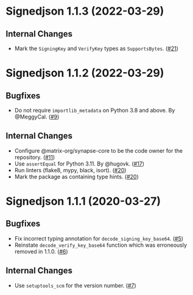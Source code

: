 Signedjson 1.1.3 (2022-03-29)
=============================


Internal Changes
----------------

- Mark the `SigningKey` and `VerifyKey` types as `SupportsBytes`. ([\#21](https://github.com/matrix-org/python-signedjson/issues/21))


Signedjson 1.1.2 (2022-03-29)
=============================

Bugfixes
--------

- Do not require `importlib_metadata` on Python 3.8 and above. By @MeggyCal. ([\#9](https://github.com/matrix-org/python-signedjson/issues/9))


Internal Changes
----------------

- Configure @matrix-org/synapse-core to be the code owner for the repository. ([\#11](https://github.com/matrix-org/python-signedjson/issues/11))
- Use `assertEqual` for Python 3.11. By @hugovk. ([\#17](https://github.com/matrix-org/python-signedjson/pull/17))
- Run linters (flake8, mypy, black, isort). ([\#20](https://github.com/matrix-org/python-signedjson/pull/20))
- Mark the package as containing type hints. ([\#20](https://github.com/matrix-org/python-signedjson/pull/20))


Signedjson 1.1.1 (2020-03-27)
=============================

Bugfixes
--------

- Fix incorrect typing annotation for `decode_signing_key_base64`. ([\#5](https://github.com/matrix-org/python-signedjson/issues/5))
- Reinstate `decode_verify_key_base64` function which was erroneously removed in 1.1.0. ([\#6](https://github.com/matrix-org/python-signedjson/issues/6))


Internal Changes
----------------

- Use `setuptools_scm` for the version number. ([\#7](https://github.com/matrix-org/python-signedjson/issues/7))
